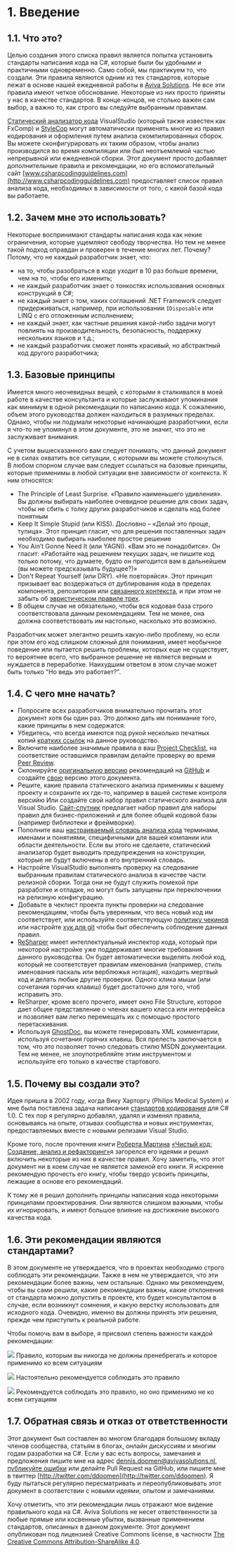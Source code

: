 <!--
NOTE: Requires Markdown Extra. See http://michelf.ca/projects/php-markdown/extra/
 --> 

# 1. Введение
## 1.1. Что это?

Целью создания этого списка правил является попытка установить стандарты написания кода на C#, которые были бы удобными и практичными одновременно. Само собой, мы практикуем то, что создали. Эти правила являются одним из тех стандартов, которые лежат в основе нашей ежедневной работы в [Aviva Solutions](http://www.avivasolutions.nl). Не все эти правила имеют четкое обоснование. Некоторые из них просто приняты у нас в качестве стандартов. В конце-концов, не столько важен сам выбор, а важно то, как строго вы следуйте выбранным правилам.

[Статический анализатор кода](http://msdn.microsoft.com/en-us/library/dd264939.aspx) VisualStudio (который также известен как FxComp) и [StyleCop](http://stylecop.codeplex.com/) могут автоматически применять многие из правил кодирования и оформления путем анализа скомпилированных сборок. Вы можете сконфигурировать их таким образом, чтобы анализ производился во время компиляции или был неотъемлемой частью непрерывной или ежедневной сборки. Этот документ просто добавляет дополнительные правила и рекомендации, но его вспомогательный сайт [www.csharpcodingguidelines.com](http://www.csharpcodingguidelines.com) предоставляет список правил анализа кода, необходимых в зависимости от того, с какой базой кода вы работаете.

## 1.2. Зачем мне это использовать?

Некоторые воспринимают стандарты написания кода как некие ограничения, которые ущемляют свободу творчества. Но тем не менее такой подход оправдан и проверен в течение многих лет. Почему? Потому, что не каждый разработчик знает, что:

- на то, чтобы разобраться в коде уходит в 10 раз больше времени, чем на то, чтобы его изменить;
- не каждый разработчик знает о тонкостях использования основных конструкций в C#;
- не каждый знает о том, каких соглашений .NET Framework следует придерживаться, например, при использовании `IDisposable` или LINQ с его отложенным исполнением;
- не каждый знает, как частные решения какой-либо задачи могут повлиять на производительность, безопасность, поддержку нескольких языков и т.д.;
- не каждый разработчик сможет понять красивый, но абстрактный код другого разработчика;

## 1.3. Базовые принципы

Имеется много неочевидных вещей, с которыми я сталкивался в моей работе в качестве консультанта и которые заслуживают упоминания как минимум в одной рекомендации по написанию кода. К сожалению, объем этого руководства должен находиться в разумных пределах. Однако, чтобы ни подумали некоторые начинающие разработчики, если я что-то не упомянул в этом документе, это не значит, что это не заслуживает внимания.

С учетом вышесказанного вам следует понимать, что данный документ не в силах охватить все ситуации, с которыми вы можете столкнуться. В любом спорном случае вам следует ссылаться на базовые принципы, которые применимы в любой ситуации вне зависимости от контекста. К ним относятся:

- The Principle of Least Surprise. «Правило наименьшего удивления». Вы должны выбирать наиболее очевидное решение для своих задач, чтобы не сбить с толку других разработчиков и сделать код более понятным
- Keep It Simple Stupid (или KISS). Дословно – «Делай это проще, тупица». Этот принцип гласит, что для решения поставленных задач необходимо выбирать наиболее простое решение
- You Ain’t Gonne Need It (или YAGNI). «Вам это не понадобится». Он гласит: «Работайте над решением текущих задач, не пишите код только потому, что думаете, будто он пригодится вам в дальнейшем (вы можете предсказывать будущее?)»
- Don't Repeat Yourself (или DRY). «Не повторяйся». Этот принцип призывает вас воздержаться от дублирования кода в пределах компонента, репозитория или [связанного контекста](http://martinfowler.com/bliki/BoundedContext.html), и при этом не забыть об [эвристическом правиле трех](http://lostechies.com/derickbailey/2012/10/31/abstraction-the-rule-of-three/).
- В общем случае не обязательно, чтобы вся кодовая база строго соответствовала данным рекомендациям. Тем не менее, она должна соответствовать им настолько, насколько это возможно.

Разработчик может элегантно решить какую-либо проблему, но если при этом его код слишком сложный для понимания, имеет необычное поведение или пытается решить проблемы, которых еще не существует, то вероятнее всего, что выбранное решение не является верным и нуждается в переработке. Наихудшим ответом в этом случае может быть только "Но ведь это работает?".

## 1.4. С чего мне начать?

- Попросите всех разработчиков внимательно прочитать этот документ хотя бы один раз. Это должно дать им понимание того, какие принципы в нем содержатся. 
- Убедитесь, что всегда имеются под рукой несколько печатных копий [кратких ссылок](http://www.csharpcodingguidelines.com/) на данное руководство. 
- Включите наиболее значимые правила в ваш [Project Checklist](http://www.continuousimprover.com/2010/03/alm-practices-5-checklists.html), на соответствие оставшимся правилам делайте проверку во время [Peer Review](http://www.dennisdoomen.net/2010/02/tfs-development-practices-part-2-peer.html). 
- Склонируйте [оригинальную версию](https://github.com/dennisdoomen/csharpguidelines) рекомендаций на [GitHub](https://github.com/) и создайте [свою](https://github.com/dennisdoomen/csharpguidelines/blob/master/LICENSE.md) версию этого документа.
- Решите, какие правила статического анализа применимы к вашему проекту и сохраните их где-то, например в вашей системе контроля версийю Или создайте свой набор правил статического анализа для Visual Studio. [Сайт-спутник](http://www.csharpcodingguidelines.com/) предлагает набор правил для наборы правил для бизнес-приложений и для более общей кодовой базы (например библиотеки и фреймворки).
- Пополните ваш [настраиваемый словарь анализа кода](http://msdn.microsoft.com/en-us/library/bb514188.aspx) терминами, именами и понятиями, специфичными для вашей компании или области деятельности. Если вы этого не сделаете, статический анализатор будет выводить предупреждения на конструкции, которые не будут включены в его внутренний словарь. 
- Настройте VisualStudio выполнять проверку на следование выбранным правилам статического анализа в качестве части релизной сборки. Тогда они не будут служить помехой при разработке и отладке, но могут быть запущены при переключении на релизную конфигурацию. 
- Добавьте в чеклист проекта пункты проверки на следование рекомендациям, чтобы быть уверенным, что весь новый код им соответствует, или используйте соответствующую [политику чекинов](http://msdn.microsoft.com/en-us/library/ms182075(v=vs.110).aspx) или настройте [хук для git](http://git-scm.com/book/en/Customizing-Git-Git-Hooks)  чтобы быт обеспечить соблюдение данных правил. 
- [ReSharper](http://www.jetbrains.com/resharper/) имеет интеллектуальный инспектор кода, который при некоторой настройке уже поддерживает многие требования данного руководства. Он будет автоматически выделять любой код, который не соответствует правилам именования (например, стиль именования паскаль или верблюжья нотация), находить мертвый код и делать любые другие проверки. Одного клика мыши (или сочетания горячих клавиш) будет достаточно для того, чтоб исправить это. 
- ReSharper, кроме всего прочего, имеет окно File Structure, которое дает общее представление о членах вашего класса или интерфейса и позволяет вам легко перемещать их с помощью простого перетаскивания.
- Используя [GhostDoc](http://submain.com/products/ghostdoc.aspx), вы можете генерировать XML комментарии, используя сочетания горячих клавиш. Вся прелесть заключается в том, что это позволяет точно следовать стилю MSDN документации. Тем не менее, не злоупотребляйте этим инструментом и используйте его только в качестве стартового. 

## 1.5. Почему вы создали это?

Идея пришла в 2002 году, когда Вику Харторгу (Philips Medical System) и мне была поставлена задача написания [стандартов кодирования](http://www.tiobe.com/content/paperinfo/gemrcsharpcs.pdf) для C# 1.0. С тех пор я регулярно добавлял, удалял и изменял правила, основываясь на опыте, отзывах сообщества и новых инструментах, предоставляемых вместе с новыми релизами Visual Studio.

Кроме того, после прочтения книги [Роберта Мартина](https://sites.google.com/site/unclebobconsultingllc/) [«Чистый код: Создание, анализ и рефакторинг»](http://www.amazon.com/Clean-Code-Handbook-Software-Craftsmanship/dp/0132350882)я загорелся его идеями и решил включить некоторые из них в качестве правил. Хочу заметить, что этот документ ни в коем случае не является заменой его книги. Я искренне рекомендую прочесть его книгу, чтобы твердо усвоить принципы, лежащие в основе его рекомендаций.

К тому же я решил дополнить принципы написания кода некоторыми принципами проектирования. Они являются слишком важными, чтобы их игнорировать, и имеют большое влияние на достижение высокого качества кода.

## 1.6. Эти рекомендации являются стандартами?

В этом документе не утверждается, что в проектах необходимо строго соблюдать эти рекомендации. Также в нем не утверждается, что эти рекомендации более важны, чем остальные. Однако мы рекомендуем, чтобы вы сами решили, какие рекомендации важны, какие отклонения от стандарта можно допустить в проекте, кто будет консультантом в случае, если возникнут сомнения, и какую верстку использовать для исходного кода. Очевидно, именно вы должны принять эти решения, прежде чем приступить к реальной работе.

Чтобы помочь вам в выборе, я присвоил степень важности каждой рекомендации:

![](images/1.png) Правило, которым вы никогда не должны пренебрегать и которое применимо ко всем ситуациям

![](images/2.png) Настоятельно рекомендуется соблюдать это правило

![](images/3.png) Рекомендуется соблюдать это правило, но оно применимо не ко всем ситуациям

## 1.7. Обратная связь и отказ от ответственности

Этот документ был составлен во многом благодаря большому вкладу членов сообщества, статьям в блогах, онлайн дискуссиям и многим годам разработки на С#. Если у вас есть вопросы, замечания и предложения пишите мне на адрес [dennis.doomen@avivasolutions.nl](mailto:dennis.doomen@avivasolutions.nl), [публикуйте ошибки](https://github.com/dennisdoomen/csharpguidelines/issues) или делайте Pull Request на GitHub, или пишите мне в твиттер [http://twitter.com/ddoomen](http://twitter.com/ddoomen). Я буду пытаться регулярно пересматривать и переопубликовывать этот документ в соответствии с новыми идеями, опытом и замечаниями.

Хочу отметить, что эти рекомендации лишь отражают мое видение правильного кода на C#. Aviva Solutions не несет ответственности за любые прямые или косвенные убытки, вызванные применением стандартов, описанных в данном документе. Этот документ опубликован под лицензией Creative Commons license, в частности [The Creative Commons Attribution-ShareAlike 4.0](http://creativecommons.org/licenses/by-sa/4.0/). 

